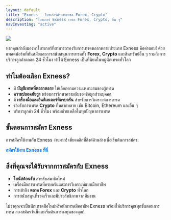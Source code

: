 ```yaml
---
layout: default
title: "Exness - โบรเกอร์สำหรับเทรด Forex, Crypto"
description: "โบรเกอร์ Exness เทรด Forex, Crypto, อื่น ๆ"
navInvesting: "active"
---
```

<div class="col-md-12">
    <img src="https://shazagroup.wordpress.com/wp-content/uploads/2016/12/exness-affiliate-banner.png" class="img-responsive ms-2">
    <p>หากคุณกำลังมองหาโบรเกอร์ที่สามารถรองรับการเทรดหลากหลายประเภท Exness คือคำตอบ! ด้วยแพลตฟอร์มที่ทันสมัยและการสนับสนุนการเทรดทั้ง <strong>Forex</strong>, <strong>Crypto</strong> และสินทรัพย์อื่น ๆ รวมถึงการบริการลูกค้าตลอด 24 ชั่วโมง ทำให้ Exness เป็นที่นิยมในหมู่นักเทรดทั่วโลก</p>
    <h2>ทำไมต้องเลือก Exness?</h2>
    <ul>
        <li>มี <strong>บัญชีเทรดที่หลากหลาย</strong> ให้เลือกตามความเหมาะสมของผู้เทรด</li>
        <li><strong>ความปลอดภัยสูง</strong> พร้อมการรักษาความลับของข้อมูลส่วนบุคคล</li>
        <li>มี <strong>เครื่องมือและอินดิเคเตอร์ที่ครบครัน</strong> สำหรับการวิเคราะห์การเทรด</li>
        <li>รองรับการเทรด <strong>Crypto</strong> ที่หลากหลาย เช่น Bitcoin, Ethereum และอื่น ๆ</li>
        <li>บริการลูกค้า 24 ชั่วโมง พร้อมช่วยเหลือในทุกปัญหาการเทรด</li>
    </ul>
    <h2>ขั้นตอนการสมัคร Exness</h2>
    <p>การสมัครใช้งานกับ Exness ง่ายมาก! เพียงคลิกที่ลิงค์ด้านล่างเพื่อเริ่มต้นการสมัคร:</p>
    <a href="https://one.exnesstrack.org/a/rql59dgwb3" target="_blank" style="color: #007bff; text-decoration: none; font-weight: bold;">สมัครใช้งาน Exness ที่นี่</a>
    <h2>สิ่งที่คุณจะได้รับจากการสมัครกับ Exness</h2>
    <ul>
        <li><strong>โบนัสต้อนรับ</strong> สำหรับสมาชิกใหม่</li>
        <li>เครื่องมือการเทรดที่ครบครันและการวิเคราะห์แบบมืออาชีพ</li>
        <li>การเข้าถึง <strong>ตลาด Forex</strong> และ <strong>Crypto</strong> ทั่วโลก</li>
        <li>การสนับสนุนที่รวดเร็วและมีประสิทธิภาพจากทีมงาน</li>
    </ul>
    <p>ไม่ว่าคุณจะเป็นนักเทรดมือใหม่หรือนักเทรดมืออาชีพ Exness พร้อมให้บริการคุณทุกขั้นตอนการเทรด ลองสมัครวันนี้และเริ่มต้นการลงทุนของคุณ!</p>
</div>
